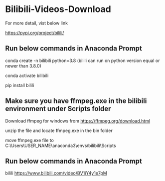 # Bilibili-Videos-Download

For more detail, vist below link

https://pypi.org/project/bilili/

## Run below commands in Anaconda Prompt

conda create -n bilibili python=3.8 (bilili can run on python version equal or newer than 3.8.0)

conda activate bilibili

pip install bilili

## Make sure you have ffmpeg.exe in the bilibili environment under Scripts folder

Download ffmpeg for windows from https://ffmpeg.org/download.html

unzip the file and locate ffmpeg.exe in the bin folder

move ffmpeg.exe file to C:\Users\USER_NAME\anaconda3\envs\bilibili\Scripts

## Run below commands in Anaconda Prompt

bilili https://www.bilibili.com/video/BV1iY4y1e7pM
